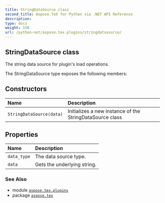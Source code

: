 ```yaml
---
title: StringDataSource class
second_title: Aspose.TeX for Python via .NET API Reference
description: 
type: docs
weight: 150
url: /python-net/aspose.tex.plugins/stringdatasource/
---
```


## StringDataSource class

The string data source for plugin's load operations.



The StringDataSource type exposes the following members:
## Constructors
| Name | Description |
| :- | :- |
| `StringDataSource(data)` | Initializes a new instance of the StringDataSource class |
## Properties
| Name | Description |
| :- | :- |
| `data_type` | The data source type. |
| `data` | Gets the underlying string. |

### See Also

* module [`aspose.tex.plugins`](/tex/python-net/aspose.tex.plugins/)
* package [`aspose.tex`](/tex/python-net/)

